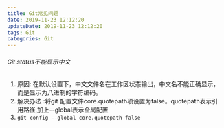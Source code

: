 ```yaml
---
title: Git常见问题
date: 2019-11-23 12:12:20
updateDate: 2019-11-23 12:12:20
tags: Git
categories: Git
---
```


###### Git status不能显示中文
1. 原因: 在默认设置下，中文文件名在工作区状态输出，中文名不能正确显示，而是显示为八进制的字符编码。
2. 解决办法 :将git 配置文件core.quotepath项设置为false。quotepath表示引用路径,加上--global表示全局配置
3. `git config --global core.quotepath false`